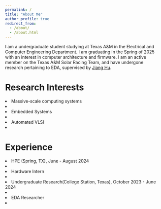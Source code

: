 ```yaml
---
permalink: /
title: "About Me"
author_profile: true
redirect_from: 
  - /about/
  - /about.html
---
```


I am a undergraduate student studying at Texas A&M in the Electrical and Computer Engineering Department. I am graduating in the Spring of 2025 with an interest in computer architecture and firmware. I am an active member on the Texas A&M Solar Racing Team, and have undergone research pertaining to EDA, supervised by [Jiang Hu](https://cesg.tamu.edu/faculty/jiang-hu/).

Research Interests
======
<li>Massive-scale computing systems<li>
<li>Embedded Systems <li>
<li>Automated VLSI<li>

Experience
======
<li>HPE (Spring, TX), June - August 2024<li>
  <li>Hardware Intern <li>
<li>Undergraduate Research(College Station, Texas), October 2023 - June 2024<li>
  <li>EDA Researcher<li>


